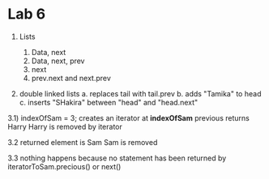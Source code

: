# Lab 6
1. Lists
	1. Data, next
	2. Data, next, prev
	3. next
	4. prev.next and next.prev

2. double linked lists
	a. replaces tail with tail.prev
	b. adds "Tamika" to head
	c. inserts "SHakira" between "head" and "head.next"
	
3.1)
indexOfSam = 3;
creates an iterator at __indexOfSam__
previous returns Harry
Harry is removed by iterator

3.2
returned element is Sam
Sam is removed

3.3 nothing happens because no statement has been returned by iteratorToSam.precious() or next()